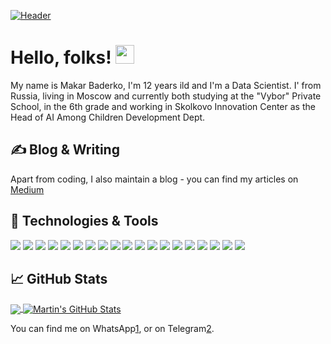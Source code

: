[![Header](https://i.ibb.co/MSFHH5M/Github-Readme-Header.png "Header")](https://makarbaderko.github.io/)

# Hello, folks! <img src="https://raw.githubusercontent.com/MartinHeinz/MartinHeinz/master/wave.gif" width="30px">

My name is Makar Baderko, I'm 12 years ild and I'm a Data Scientist. I' from Russia, living in Moscow and currently both studying at the "Vybor" Private School, in the 6th grade and working in Skolkovo Innovation Center as the Head of AI Among Children Development Dept. 

## &#x270d; Blog & Writing

Apart from coding, I also maintain a blog - you can find my articles on [Medium](https://medium.com/@makarbaderko) 

## 🔧 Technologies & Tools
![](https://img.shields.io/badge/OS-Linux-informational?style=flat&logo=linux&logoColor=white&color=2bbc8a)
![](https://img.shields.io/badge/OS-MacOS-informational?style=flat&logo=MacOS&logoColor=white&color=2bbc8a)
![](https://img.shields.io/badge/Code-Python-informational?style=flat&logo=python&logoColor=white&color=2bbc8a)
![](https://img.shields.io/badge/Tools-PostgreSQL-informational?style=flat&logo=postgresql&logoColor=white&color=2bbc8a)
![](https://img.shields.io/badge/Shell-Bash-informational?style=flat&logo=gnu-bash&logoColor=white&color=2bbc8a)
![](https://img.shields.io/badge/Code-JavaScript-informational?style=flat&logo=javascript&logoColor=white&color=2bbc8a)
![](https://img.shields.io/badge/Code-C++-informational?style=flat&logo=%D0%A1++&logoColor=white&color=2bbc8a)
![](https://img.shields.io/badge/Code-C#-informational?style=flat&logo=%D0%A1++&logoColor=white&color=2bbc8a)
![](https://img.shields.io/badge/Library-tensorflow-informational?style=flat&logo=%D0%A1++&logoColor=white&color=2bbc8a)
![](https://img.shields.io/badge/Library-Scikit-Learn-informational?style=flat&logo=%D0%A1++&logoColor=white&color=2bbc8a)
![](https://img.shields.io/badge/Library-PyTorch-informational?style=flat&logo=%D0%A1++&logoColor=white&color=2bbc8a)
![](https://img.shields.io/badge/Library-XGBoost-informational?style=flat&logo=%D0%A1++&logoColor=white&color=2bbc8a)
![](https://img.shields.io/badge/Library-CatBoost-informational?style=flat&logo=%D0%A1++&logoColor=white&color=2bbc8a)
![](https://img.shields.io/badge/Technology-Yolo-informational?style=flat&logo=%D0%A1++&logoColor=white&color=2bbc8a)
![](https://img.shields.io/badge/Tools-Git-informational?style=flat&logo=%D0%A1++&logoColor=white&color=2bbc8a)
![](https://img.shields.io/badge/Tools-AWS-informational?style=flat&logo=%D0%A1++&logoColor=white&color=2bbc8a)
![](https://img.shields.io/badge/Library-NLTK-informational?style=flat&logo=%D0%A1++&logoColor=white&color=2bbc8a)
![](https://img.shields.io/badge/Library-Spacy-informational?style=flat&logo=%D0%A1++&logoColor=white&color=2bbc8a)
![](https://img.shields.io/badge/Library-CNTK-informational?style=flat&logo=%D0%A1++&logoColor=white&color=2bbc8a)

## &#x1f4c8; GitHub Stats

<a href="https://github.com/makarbaderko/makarbaderko">
  <img align="center" src="https://github-readme-stats.vercel.app/api/top-langs/?username=makarbaderko&hide=Java,html&title_color=ffffff&text_color=c9cacc&icon_color=2bbc8a&bg_color=1d1f21" />
</a>
<a href="https://github.com/makarbaderko/makarbaderko">
  <img align="center" src="https://github-readme-stats.vercel.app/api?username=makarbaderko&show_icons=true&line_height=27&count_private=true&title_color=ffffff&text_color=c9cacc&icon_color=2bbc8a&bg_color=1d1f21" alt="Martin's GitHub Stats" />
</a>


<!-- Actual text -->

You can find me on WhatsApp[1], or on Telegram[2].
<!-- Links to your social media accounts -->

[1]: https://api.whatsapp.com/send/?phone=79853462382&text&app_absent=0
[2]: t.me/makarbaderko
